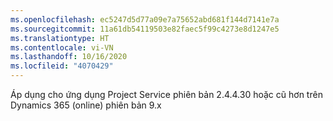 ```yaml
---
ms.openlocfilehash: ec5247d5d77a09e7a75652abd681f144d7141e7a
ms.sourcegitcommit: 11a61db54119503e82faec5f99c4273e8d1247e5
ms.translationtype: HT
ms.contentlocale: vi-VN
ms.lasthandoff: 10/16/2020
ms.locfileid: "4070429"
---
```

Áp dụng cho ứng dụng Project Service phiên bản 2.4.4.30 hoặc cũ hơn trên Dynamics 365 (online) phiên bản 9.x
